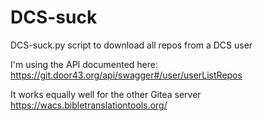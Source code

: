 # DCS-suck
DCS-suck.py script to download all repos from a DCS user

I'm using the API documented here: https://git.door43.org/api/swagger#/user/userListRepos

It works equally well for the other Gitea server https://wacs.bibletranslationtools.org/
